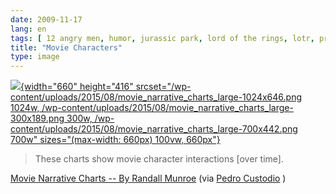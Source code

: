 ```yaml
---
date: 2009-11-17
lang: en
tags: [ 12 angry men, humor, jurassic park, lord of the rings, lotr, primer, star wars ]
title: "Movie Characters"
type: image
---
```


[![](/wp-content/uploads/2015/08/movie_narrative_charts_large-1024x646.png){width="660"
height="416"
srcset="/wp-content/uploads/2015/08/movie_narrative_charts_large-1024x646.png 1024w, /wp-content/uploads/2015/08/movie_narrative_charts_large-300x189.png 300w, /wp-content/uploads/2015/08/movie_narrative_charts_large-700x442.png 700w"
sizes="(max-width: 660px) 100vw, 660px"}](/wp-content/uploads/2015/08/movie_narrative_charts_large.png)

> These charts show movie character interactions \[over time\].

[Movie Narrative Charts -- By Randall Munroe](http://xkcd.com/657/) (via
[Pedro
Custodio](http://blog.pedrocustodio.com/2009/11/04/complexity-of-our-times/)
)

